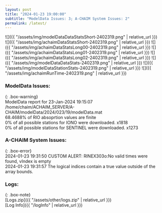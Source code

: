 ```yaml
---
layout: post
title: "2024-01-23 19:00:00"
subtitle: "ModelData Issues: 3; A-CHAIM System Issues: 2"
permalink: /latest/
---
```


![]({{ "/assets/img/modelDataDataStatsShort-2402319.png" | relative_url }})
![]({{ "/assets/img/achaimDataStatsShort-2402319.png" | relative_url }})
![]({{ "/assets/img/achaimDataStatsLong00-2402319.png" | relative_url }})
![]({{ "/assets/img/achaimDataStatsLong01-2402319.png" | relative_url }})
![]({{ "/assets/img/achaimDataStatsLong02-2402319.png" | relative_url }})
![]({{ "/assets/img/modelDataDataStats-2402319.png" | relative_url }})
![]({{ "/assets/img/modelDataStationStats-2402319.png" | relative_url }})
![]({{ "/assets/img/achaimRunTime-2402319.png" | relative_url }})


### ModelData Issues:  
  
{: .box-warning}  
 ModelData report for 23-Jan-2024 19:15:07   
 /home/chaim/ACHAIM_SERVER/A-CHAIM/modelData/2024/023/19/modelData.mat   
 68.4688% of RIO absoprtion values are finite   
 0% of all possible stations for IONO were downloaded. x1818   
 0% of all possible stations for SENTINEL were downloaded. x1273   
  
### A-CHAIM System Issues:  
  
{: .box-error}  
2024-01-23 19:31:50 CUSTOM ALERT: RINEX303o:No valid times were found, vIndex is empty  
2024-01-23 19:31:57 The logical indices contain a true value outside of the array bounds.  

### Logs:  
  
{: .box-note}  
[Logs.zip]({{ "/assets/other/logs.zip" | relative_url }})  
[Log Info]({{ "/logInfo" | relative_url }})  
